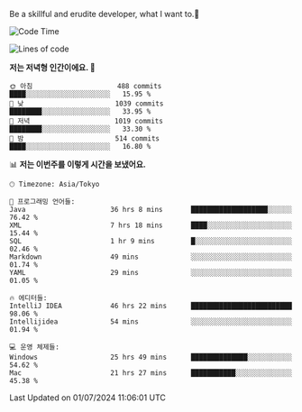 Be a skillful and erudite developer, what I want to.👶

<!--START_SECTION:waka-->
![Code Time](http://img.shields.io/badge/Code%20Time-979%20hrs%2057%20mins-blue)

![Lines of code](https://img.shields.io/badge/%EC%A0%80%EB%8A%94%20%EC%97%AC%ED%83%9C%EA%B9%8C%EC%A7%80%20-2.5%20million%20%EC%A4%84%EC%9D%98%20%EC%BD%94%EB%93%9C%EB%A5%BC%20%EC%9E%91%EC%84%B1%ED%96%88%EC%96%B4%EC%9A%94.-blue)

**저는 저녁형 인간이에요. 🦉** 

```text
🌞 아침                     488 commits         ████░░░░░░░░░░░░░░░░░░░░░   15.95 % 
🌆 낮　                     1039 commits        ████████░░░░░░░░░░░░░░░░░   33.95 % 
🌃 저녁                     1019 commits        ████████░░░░░░░░░░░░░░░░░   33.30 % 
🌙 밤　                     514 commits         ████░░░░░░░░░░░░░░░░░░░░░   16.80 % 
```


📊 **저는 이번주를 이렇게 시간을 보냈어요.** 

```text
🕑︎ Timezone: Asia/Tokyo

💬 프로그래밍 언어들: 
Java                     36 hrs 8 mins       ███████████████████░░░░░░   76.42 % 
XML                      7 hrs 18 mins       ████░░░░░░░░░░░░░░░░░░░░░   15.44 % 
SQL                      1 hr 9 mins         █░░░░░░░░░░░░░░░░░░░░░░░░   02.46 % 
Markdown                 49 mins             ░░░░░░░░░░░░░░░░░░░░░░░░░   01.74 % 
YAML                     29 mins             ░░░░░░░░░░░░░░░░░░░░░░░░░   01.05 % 

🔥 에디터들: 
IntelliJ IDEA            46 hrs 22 mins      █████████████████████████   98.06 % 
Intellijidea             54 mins             ░░░░░░░░░░░░░░░░░░░░░░░░░   01.94 % 

💻 운영 체제들: 
Windows                  25 hrs 49 mins      ██████████████░░░░░░░░░░░   54.62 % 
Mac                      21 hrs 27 mins      ███████████░░░░░░░░░░░░░░   45.38 % 
```


 Last Updated on 01/07/2024 11:06:01 UTC
<!--END_SECTION:waka-->
